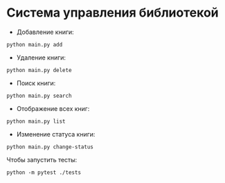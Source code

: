 # Система управления библиотекой

* Добавление книги:
```
python main.py add
```
* Удаление книги:
```
python main.py delete
```
* Поиск книги:
```
python main.py search
```
* Отображение всех книг:
```
python main.py list
```
* Изменение статуса книги:
```
python main.py change-status
```

Чтобы запустить тесты:
```
python -m pytest ./tests
```
